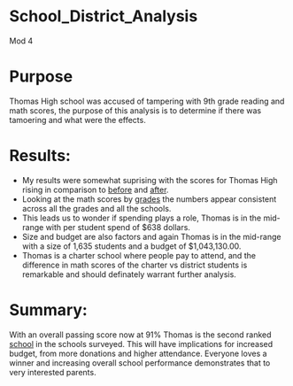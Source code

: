 # School_District_Analysis
Mod 4

# Purpose 
Thomas High school was accused of tampering with 9th grade reading and math scores, the purpose of this analysis is to determine if there was tamoering and what were the effects.

# Results:
 - My results were somewhat suprising with the scores for Thomas High rising in comparison to [before](/main/Challenge/beforeall.PNG) and [after](/main/Challenge/afterall.PNG).
 - Looking at the math scores by [grades](/main/Challenge/mathgrades.PNG) the numbers appear consistent across all the grades and all the schools.
 - This leads us to wonder if spending plays a role, Thomas is in the mid-range with per student spend of $638 dollars.  
 - Size and budget are also factors and again Thomas is in the mid-range with a size of 1,635 students and a budget of $1,043,130.00.  
 - Thomas is a charter school where people pay to attend, and the difference in math scores of the charter vs district students is remarkable and should definately warrant further analysis.
 
# Summary:

With an overall passing score now at 91% Thomas is the second ranked [school](/main/Challenge/rankafter.PNG) in the schools surveyed.  This will have implications for increased budget, from more donations and higher attendance.  Everyone loves a winner and increasing overall school performance demonstrates that to very interested parents.
